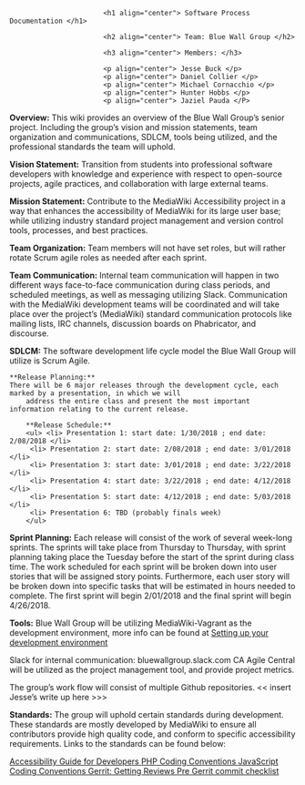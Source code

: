 



                           <h1 align="center"> Software Process Documentation </h1>

                           <h2 align="center"> Team: Blue Wall Group </h2>

                           <h3 align="center"> Members: </h3> 

                           <p align="center"> Jesse Buck </p>
                           <p align="center"> Daniel Collier </p>
                           <p align="center"> Michael Cornacchio </p>
                           <p align="center"> Hunter Hobbs </p>
                           <p align="center"> Jaziel Pauda </P>

**Overview:**
This wiki provides an overview of the Blue Wall Group’s senior project. Including the group’s vision and mission statements, team organization and communications, SDLCM, tools being utilized, and the professional standards the team will uphold.

**Vision Statement:**
Transition from students into professional software developers with knowledge and experience with respect to open-source projects, agile practices, and collaboration with large external teams. 

**Mission Statement:**
Contribute to the MediaWiki Accessibility project in a way that enhances the accessibility of MediaWiki for its large user base; while utilizing industry standard project management and version control tools, processes, and best practices.

**Team Organization:**
Team members will not have set roles, but will rather rotate Scrum agile roles as needed after each sprint.

**Team Communication:**
Internal team communication will happen in two different ways face-to-face communication during class periods, and scheduled meetings, as well as messaging utilizing Slack.
Communication with the MediaWiki development teams will be coordinated and  will take place over the project’s (MediaWiki) standard communication protocols like mailing lists, IRC channels, discussion boards on Phabricator, and discourse.


**SDLCM:**
The software development life cycle model the Blue Wall Group will utilize is Scrum Agile.

	**Release Planning:**
	There will be 6 major releases through the development cycle, each marked by a presentation, in which we will 
        address the entire class and present the most important information relating to the current release. 
	
        **Release Schedule:**
        <ul> <li> Presentation 1: start date: 1/30/2018 ; end date:  2/08/2018 </li>
	     <li> Presentation 2: start date: 2/08/2018 ; end date: 3/01/2018 </li>
	     <li> Presentation 3: start date: 3/01/2018 ; end date: 3/22/2018 </li>
	     <li> Presentation 4: start date: 3/22/2018 ; end date: 4/12/2018 </li>
	     <li> Presentation 5: start date: 4/12/2018 ; end date: 5/03/2018 </li>
	     <li> Presentation 6: TBD (probably finals week)
        </ul>

**Sprint Planning:**
Each release will consist of the work of several week-long sprints. The sprints will take place from Thursday to Thursday, with sprint planning taking place the Tuesday before the start of the sprint during class time. The work scheduled for each sprint will be broken down into user stories that will be assigned story points. Furthermore, each user story will be broken down into specific tasks that will be estimated in hours needed to complete. The first sprint will begin 2/01/2018 and the final sprint will begin 4/26/2018.

**Tools:**
Blue Wall Group will be utilizing MediaWiki-Vagrant as the development environment, more info can be found at <a href="https://www.mediawiki.org/wiki/How_to_become_a_MediaWiki_hacker#Set_up_your_development_environment"> Setting up your development environment </a>

Slack for internal communication: bluewallgroup.slack.com
CA Agile Central will be utilized as the project management tool, and provide project metrics.

The group’s work flow will consist of multiple Github repositories. 
<< insert Jesse’s write up here >>>

**Standards:**
The group will uphold certain standards during development. These standards are mostly developed by MediaWiki to ensure all contributors provide high quality code, and conform to specific accessibility requirements. Links to the standards can be found below:

<a href="https://www.mediawiki.org/wiki/Accessibility_guide_for_developers"> Accessibility Guide for Developers </a>
<a href="https://www.mediawiki.org/wiki/Manual:Coding_conventions/PHP"> PHP Coding Conventions </a>
<a href="https://www.mediawiki.org/wiki/Manual:Coding_conventions/JavaScript"> JavaScript Coding Conventions </a>
<a href="https://www.mediawiki.org/wiki/Gerrit/Code_review/Getting_reviews"> Gerrit: Getting Reviews </a>
<a href="https://www.mediawiki.org/wiki/Manual:Pre-commit_checklist"> Pre Gerrit commit checklist </a>